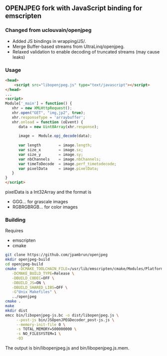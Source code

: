 ## OPENJPEG fork with JavaScript binding for emscripten

### Changed from uclouvain/openjpeg

* Added JS bindings in wrapping/JS/.
* Merge Buffer-based streams from UltraLinq/openjpeg.
* Relaxed validation to enable decoding of truncated streams (may cause leaks)


### Usage

``` html
<head>
    <script src="libopenjpeg.js" type="text/javascript"></script>
</head>
...
<script>
Module['_main'] = function() {
   xhr = new XMLHttpRequest();
   xhr.open("GET", "img,jp2", true);
   xhr.responseType = 'arraybuffer';
   xhr.onload = function (oEvent) {
      data = new Uint8Array(xhr.response);
      
      image =  Module.opj_decode(data);
      
      var length        = image.length;
      var size_x        = image.sx;
      var size_y        = image.sy;
      var nbChannels    = image.nbChannels;
      var timeToDecode  = image.perf_timetodecode;
      var pixelData     = image.pixelData;
   }
}
</script>
```

pixelData is a Int32Array and the format is 
 * GGG... for grascale images
 * RGBRGBRGB... for color images

### Building

Requires 
* emscripten
* cmake

```bash
git clone https://github.com/jpambrun/openjpeg
mkdir openjpeg-build
cd openjpeg-build
cmake -DCMAKE_TOOLCHAIN_FILE=/usr/lib/emscripten/cmake/Modules/Platform/Emscripten.cmake \
   -DCMAKE_BUILD_TYPE=Release \
   -DBUILD_CODEC=OFF \
   -DBUILD_JS=ON \
   -DBUILD_SHARED_LIBS=OFF \
   -G"Unix Makefiles" \
   ../openjpeg
cmake .
make
mkdir dist
emcc bin/libopenjpeg-js.bc -o dist/libopenjpeg.js \
     --post-js bin/JSOpenJPEGDecoder_post-js.js \
     --memory-init-file 0 \
     -s TOTAL_MEMORY=500000000 \
     -s NO_FILESYSTEM=1 \
     -O3
```

The output is bin/libopenjpeg.js and bin/libopenjpeg.js.mem.
